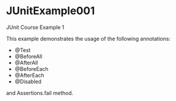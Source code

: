 # JUnitExample001
JUnit Course Example 1

This example demonstrates the usage of the following annotations:

- @Test
- @BeforeAll
- @AfterAll
- @BeforeEach
- @AfterEach
- @Disabled

and Assertions.fail method.
